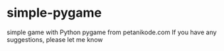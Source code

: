 # simple-pygame

simple game with Python pygame from petanikode.com
If you have any suggestions, please let me know
